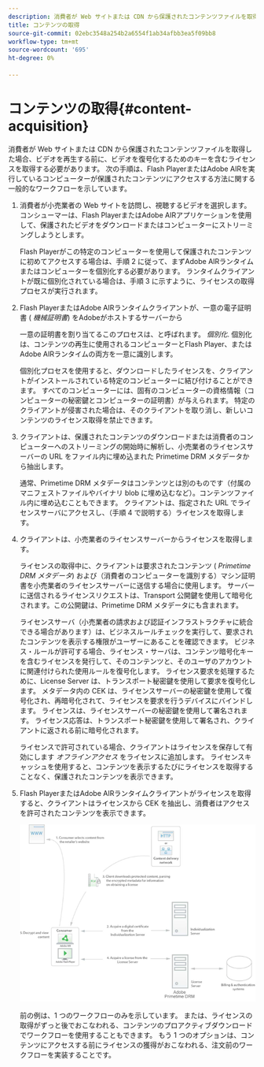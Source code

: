 ```yaml
---
description: 消費者が Web サイトまたは CDN から保護されたコンテンツファイルを取得した場合、ビデオを再生する前に、ビデオを復号化するためのキーを含むライセンスを取得する必要があります。 次の手順は、Flash PlayerまたはAdobe AIRを実行しているコンピューターが保護されたコンテンツにアクセスする方法に関する一般的なワークフローを示しています
title: コンテンツの取得
source-git-commit: 02ebc3548a254b2a6554f1ab34afbb3ea5f09bb8
workflow-type: tm+mt
source-wordcount: '695'
ht-degree: 0%

---
```


# コンテンツの取得{#content-acquisition}

消費者が Web サイトまたは CDN から保護されたコンテンツファイルを取得した場合、ビデオを再生する前に、ビデオを復号化するためのキーを含むライセンスを取得する必要があります。 次の手順は、Flash PlayerまたはAdobe AIRを実行しているコンピューターが保護されたコンテンツにアクセスする方法に関する一般的なワークフローを示しています。

1. 消費者が小売業者の Web サイトを訪問し、視聴するビデオを選択します。 コンシューマーは、Flash PlayerまたはAdobe AIRアプリケーションを使用して、保護されたビデオをダウンロードまたはコンピューターにストリーミングしようとします。

   Flash Playerがこの特定のコンピューターを使用して保護されたコンテンツに初めてアクセスする場合は、手順 2 に従って、まずAdobe AIRランタイムまたはコンピューターを個別化する必要があります。 ランタイムクライアントが既に個別化されている場合は、手順 3 に示すように、ライセンスの取得プロセスが実行されます。

1. Flash PlayerまたはAdobe AIRランタイムクライアントが、一意の電子証明書 ( *機械証明書*) をAdobeがホストするサーバーから

   一意の証明書を割り当てるこのプロセスは、と呼ばれます。 *個別化*. 個別化は、コンテンツの再生に使用されるコンピューターとFlash Player、またはAdobe AIRランタイムの両方を一意に識別します。

   個別化プロセスを使用すると、ダウンロードしたライセンスを、クライアントがインストールされている特定のコンピューターに結び付けることができます。 すべてのコンピューターには、固有のコンピューターの資格情報（コンピューターの秘密鍵とコンピューターの証明書）が与えられます。 特定のクライアントが侵害された場合は、そのクライアントを取り消し、新しいコンテンツのライセンス取得を禁止できます。

1. クライアントは、保護されたコンテンツのダウンロードまたは消費者のコンピューターへのストリーミングの開始時に解析し、小売業者のライセンスサーバーの URL をファイル内に埋め込まれた Primetime DRM メタデータから抽出します。

   通常、Primetime DRM メタデータはコンテンツとは別のものです（付属のマニフェストファイルやバイナリ blob に埋め込むなど）。コンテンツファイル内に埋め込むこともできます。 クライアントは、指定された URL でライセンスサーバにアクセスし、（手順 4 で説明する）ライセンスを取得します。
1. クライアントは、小売業者のライセンスサーバーからライセンスを取得します。

   ライセンスの取得中に、クライアントは要求されたコンテンツ ( *Primetime DRM メタデータ*) および（消費者のコンピューターを識別する）マシン証明書を小売業者のライセンスサーバーに送信する場合に使用します。 サーバーに送信されるライセンスリクエストは、Transport 公開鍵を使用して暗号化されます。この公開鍵は、Primetime DRM メタデータにも含まれます。

   ライセンスサーバ（小売業者の請求および認証インフラストラクチャに統合できる場合があります）は、ビジネスルールチェックを実行して、要求されたコンテンツを表示する権限がユーザーにあることを確認できます。 ビジネス・ルールが許可する場合、ライセンス・サーバは、コンテンツ暗号化キーを含むライセンスを発行して、そのコンテンツと、そのユーザのアカウントに関連付けられた使用ルールを復号化します。 ライセンス要求を処理するために、License Server は、トランスポート秘密鍵を使用して要求を復号化します。 メタデータ内の CEK は、ライセンスサーバーの秘密鍵を使用して復号化され、再暗号化されて、ライセンスを要求を行うデバイスにバインドします。 ライセンスは、ライセンスサーバーの秘密鍵を使用して署名されます。 ライセンス応答は、トランスポート秘密鍵を使用して署名され、クライアントに返される前に暗号化されます。

   ライセンスで許可されている場合、クライアントはライセンスを保存して有効にします *オフラインアクセス* をライセンスに追加します。 ライセンスキャッシュを使用すると、コンテンツを表示するたびにライセンスを取得することなく、保護されたコンテンツを表示できます。

1. Flash PlayerまたはAdobe AIRランタイムクライアントがライセンスを取得すると、クライアントはライセンスから CEK を抽出し、消費者はアクセスを許可されたコンテンツを表示できます。

   <!--<a id="fig_s43_gc2_44"></a>-->

   ![](assets/FMRMS_fig01_web.png)

   前の例は、1 つのワークフローのみを示しています。 または、ライセンスの取得がずっと後でおこなわれる、コンテンツのプロアクティブダウンロードでワークフローを使用することもできます。 もう 1 つのオプションは、コンテンツにアクセスする前にライセンスの獲得がおこなわれる、注文前のワークフローを実装することです。
